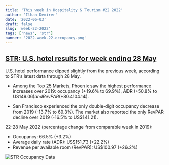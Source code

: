 ```yaml
---
title: 'This week in Hospitality & Tourism #22 2022'
author: 'Ilhan Demirer'
date: '2022-06-03'
draft: false
slug: 'week-22-2022'
tags: ['news', 'str']
banner: '2022-week-22-occupancy.png'
---
```


## [STR: U.S. hotel results for week ending 28 May](https://str.com/press-release/str-us-hotel-results-week-ending-28-may)

U.S. hotel performance dipped slightly from the previous week, according to STR‘s latest data through 28 May.

- Among the Top 25 Markets, Phoenix saw the highest performance increases over 2019: occupancy (+19.6% to 69.9%), ADR (+50.8% to US$149.06) and RevPAR (+80.4% to US$104.14).

- San Francisco experienced the only double-digit occupancy decrease from 2019 (-13.7% to 69.3%). The market also reported the only RevPAR decline over 2019 (-16.5% to US$141.21).

22-28 May 2022 (percentage change from comparable week in 2019):

- Occupancy: 66.5% (+3.2%)
- Average daily rate (ADR): US$151.73 (+22.2%)
- Revenue per available room (RevPAR): US$100.97 (+26.2%)

![STR Occupancy Data](/images/blogimages/2022-week-22-occupancy.png)
